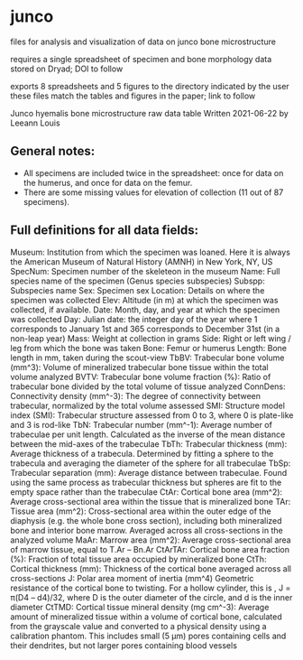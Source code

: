 # junco
files for analysis and visualization of data on junco bone microstructure

requires a single spreadsheet of specimen and bone morphology data
stored on Dryad; DOI to follow

exports 8 spreadsheets and 5 figures to the directory indicated by the user
these files match the tables and figures in the paper; link to follow

Junco hyemalis bone microstructure raw data table
Written 2021-06-22 by Leeann Louis

## General notes:

  * All specimens are included twice in the spreadsheet: once for data on the humerus, and once for data on the femur.
  * There are some missing values for elevation of collection (11 out of 87 specimens).

## Full definitions for all data fields:

Museum: Institution from which the specimen was loaned. Here it is always the American Museum of Natural History (AMNH) in New York, NY, US
SpecNum: Specimen number of the skeleteon in the museum
Name: Full species name of the specimen (Genus species subspecies)
Subspp: Subspecies name
Sex: Specimen sex
Location: Details on where the specimen was collected
Elev: Altitude (in m) at which the specimen was collected, if available.
Date: Month, day, and year at which the specimen was collected
Day: Julian date: the integer day of the year where 1 corresponds to January 1st and 365 corresponds to December 31st (in a non-leap year)
Mass: Weight at collection in grams
Side: Right or left wing / leg from which the bone was taken
Bone: Femur or humerus
Length: Bone length in mm, taken during the scout-view
TbBV: Trabecular bone volume (mm^3): Volume of mineralized trabecular bone tissue within the total volume analyzed
BVTV: Trabecular bone volume fraction (%): Ratio of trabecular bone divided by the total volume of tissue analyzed
ConnDens: Connectivity density (mm^-3): The degree of connectivity between trabecular, normalized by the total volume assessed
SMI: Structure model index (SMI): Trabecular structure assessed from 0 to 3, where 0 is plate-like and 3 is rod-like
TbN: Trabecular number (mm^-1): Average number of trabeculae per unit length. Calculated as the inverse of the mean distance between the mid-axes of the trabeculae
TbTh: Trabecular thickness (mm): Average thickness of a trabecula. Determined by fitting a sphere to the trabecula and averaging the diameter of the sphere for all trabeculae
TbSp: Trabecular separation (mm): Average distance between trabeculae. Found using the same process as trabecular thickness but spheres are fit to the empty space rather than the trabeculae
CtAr: Cortical bone area (mm^2): Average cross-sectional area within the tissue that is mineralized bone
TAr: Tissue area (mm^2): Cross-sectional area within the outer edge of the diaphysis (e.g. the whole bone cross section), including both mineralized bone and interior bone marrow. Averaged across all cross-sections in the analyzed volume
MaAr: Marrow area (mm^2): Average cross-sectional area of marrow tissue, equal to T.Ar – Bn.Ar
CtArTAr: Cortical bone area fraction (%): Fraction of total tissue area occupied by mineralized bone
CtTh: Cortical thickness (mm): Thickness of the cortical bone averaged across all cross-sections
J: Polar area moment of inertia (mm^4) Geometric resistance of the cortical bone to twisting. For a hollow cylinder, this is , J = π(D4 – d4)/32, where D is the outer diameter of the circle, and d is the inner diameter
CtTMD: Cortical tissue mineral density (mg cm^-3): Average amount of mineralized tissue within a volume of cortical bone, calculated from the grayscale value and converted to a physical density using a calibration phantom. This includes small (5 μm) pores containing cells and their dendrites, but not larger pores containing blood vessels
